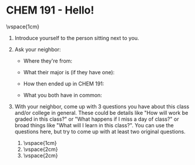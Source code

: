 # CHEM 191 - Hello!

\vspace{1cm}

1. Introduce yourself to the person sitting next to you.

1. Ask your neighbor:

    - Where they're from:

    - What their major is (if they have one):

    - How then ended up in CHEM 191:

    - What you both have in common:

1. With your neighbor, come up with 3 questions you have about this class and/or college in general.  These could be details like "How will work be graded in this class?" or "What happens if I miss a day of class?" or broad things like "What will I learn in this class?".  You can use the questions here, but try to come up with at least two original questions.

    1.  \vspace{1cm}
    2.  \vspace{2cm}
    3.  \vspace{2cm}
